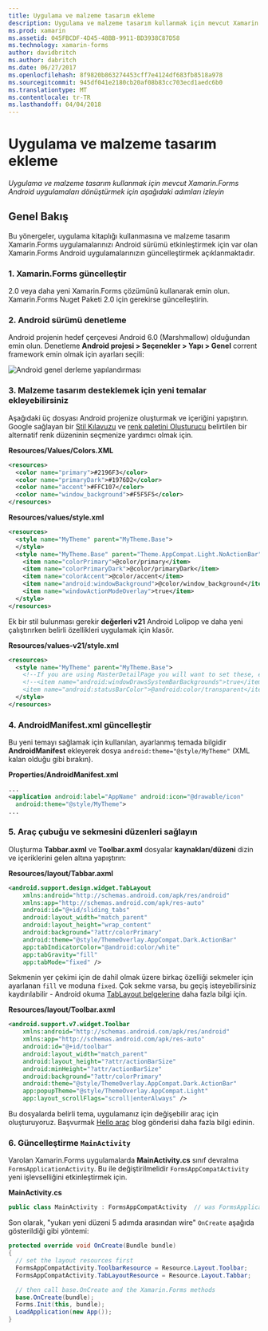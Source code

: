 ```yaml
---
title: Uygulama ve malzeme tasarım ekleme
description: Uygulama ve malzeme tasarım kullanmak için mevcut Xamarin.Forms Android uygulamaları dönüştürmek için aşağıdaki adımları izleyin
ms.prod: xamarin
ms.assetid: 045FBCDF-4D45-48BB-9911-BD3938C87D58
ms.technology: xamarin-forms
author: davidbritch
ms.author: dabritch
ms.date: 06/27/2017
ms.openlocfilehash: 8f9820b863274453cff7e4124df683fb8518a978
ms.sourcegitcommit: 945df041e2180cb20af08b83cc703ecd1aedc6b0
ms.translationtype: MT
ms.contentlocale: tr-TR
ms.lasthandoff: 04/04/2018
---
```

# <a name="adding-appcompat-and-material-design"></a>Uygulama ve malzeme tasarım ekleme

_Uygulama ve malzeme tasarım kullanmak için mevcut Xamarin.Forms Android uygulamaları dönüştürmek için aşağıdaki adımları izleyin_

<!-- source https://gist.github.com/jassmith/a3b2a543f99126782936
https://blog.xamarin.com/material-design-for-your-xamarin-forms-android-apps/ -->

## <a name="overview"></a>Genel Bakış

Bu yönergeler, uygulama kitaplığı kullanmasına ve malzeme tasarım Xamarin.Forms uygulamalarınızı Android sürümü etkinleştirmek için var olan Xamarin.Forms Android uygulamalarınızın güncelleştirmek açıklanmaktadır.

### <a name="1-update-xamarinforms"></a>1. Xamarin.Forms güncelleştir

2.0 veya daha yeni Xamarin.Forms çözümünü kullanarak emin olun. Xamarin.Forms Nuget Paketi 2.0 için gerekirse güncelleştirin.

### <a name="2-check-android-version"></a>2. Android sürümü denetleme

Android projenin hedef çerçevesi Android 6.0 (Marshmallow) olduğundan emin olun. Denetleme **Android projesi > Seçenekler > Yapı > Genel** corrent framework emin olmak için ayarları seçili:

 ![](appcompat-images/target-android-6-sml.png "Android genel derleme yapılandırması")

### <a name="3-add-new-themes-to-support-material-design"></a>3. Malzeme tasarım desteklemek için yeni temalar ekleyebilirsiniz

Aşağıdaki üç dosyası Android projenize oluşturmak ve içeriğini yapıştırın. Google sağlayan bir [Stil Kılavuzu](http://www.google.com/design/spec/style/color.html#color-color-palette) ve [renk paletini Oluşturucu](http://www.materialpalette.com/) belirtilen bir alternatif renk düzeninin seçmenize yardımcı olmak için.

**Resources/Values/Colors.XML**

```xml
<resources>
  <color name="primary">#2196F3</color>
  <color name="primaryDark">#1976D2</color>
  <color name="accent">#FFC107</color>
  <color name="window_background">#F5F5F5</color>
</resources>
```

**Resources/values/style.xml**

```xml
<resources>
  <style name="MyTheme" parent="MyTheme.Base">
  </style>
  <style name="MyTheme.Base" parent="Theme.AppCompat.Light.NoActionBar">
    <item name="colorPrimary">@color/primary</item>
    <item name="colorPrimaryDark">@color/primaryDark</item>
    <item name="colorAccent">@color/accent</item>
    <item name="android:windowBackground">@color/window_background</item>
    <item name="windowActionModeOverlay">true</item>
  </style>
</resources>
```

Ek bir stil bulunması gerekir **değerleri v21** Android Lolipop ve daha yeni çalıştırırken belirli özellikleri uygulamak için klasör.

**Resources/values-v21/style.xml**

```xml
<resources>
  <style name="MyTheme" parent="MyTheme.Base">
    <!--If you are using MasterDetailPage you will want to set these, else you can leave them out-->
    <!--<item name="android:windowDrawsSystemBarBackgrounds">true</item>
    <item name="android:statusBarColor">@android:color/transparent</item>-->
  </style>
</resources>
```

### <a name="4-update-androidmanifestxml"></a>4. AndroidManifest.xml güncelleştir

Bu yeni temayı sağlamak için kullanılan, ayarlanmış temada bilgidir **AndroidManifest** ekleyerek dosya `android:theme="@style/MyTheme"` (XML kalan olduğu gibi bırakın).

**Properties/AndroidManifest.xml**

```xml
...
<application android:label="AppName" android:icon="@drawable/icon"
  android:theme="@style/MyTheme">
...
```

### <a name="5-provide-toolbar-and-tab-layouts"></a>5. Araç çubuğu ve sekmesini düzenleri sağlayın

Oluşturma **Tabbar.axml** ve **Toolbar.axml** dosyalar **kaynakları/düzeni** dizin ve içeriklerini gelen altına yapıştırın:

**Resources/layout/Tabbar.axml**

```xml
<android.support.design.widget.TabLayout
    xmlns:android="http://schemas.android.com/apk/res/android"
    xmlns:app="http://schemas.android.com/apk/res-auto"
    android:id="@+id/sliding_tabs"
    android:layout_width="match_parent"
    android:layout_height="wrap_content"
    android:background="?attr/colorPrimary"
    android:theme="@style/ThemeOverlay.AppCompat.Dark.ActionBar"
    app:tabIndicatorColor="@android:color/white"
    app:tabGravity="fill"
    app:tabMode="fixed" />
```

Sekmenin yer çekimi için de dahil olmak üzere birkaç özelliği sekmeler için ayarlanan `fill` ve moduna `fixed`.
Çok sekme varsa, bu geçiş isteyebilirsiniz kaydırılabilir - Android okuma [TabLayout belgelerine](http://developer.android.com/reference/android/support/design/widget/TabLayout.html) daha fazla bilgi için.

**Resources/layout/Toolbar.axml**

```xml
<android.support.v7.widget.Toolbar
    xmlns:android="http://schemas.android.com/apk/res/android"
    xmlns:app="http://schemas.android.com/apk/res-auto"
    android:id="@+id/toolbar"
    android:layout_width="match_parent"
    android:layout_height="?attr/actionBarSize"
    android:minHeight="?attr/actionBarSize"
    android:background="?attr/colorPrimary"
    android:theme="@style/ThemeOverlay.AppCompat.Dark.ActionBar"
    app:popupTheme="@style/ThemeOverlay.AppCompat.Light"
    app:layout_scrollFlags="scroll|enterAlways" />
```

Bu dosyalarda belirli tema, uygulamanız için değişebilir araç için oluşturuyoruz.
Başvurmak [Hello araç](https://blog.xamarin.com/android-tips-hello-toolbar-goodbye-action-bar/) blog gönderisi daha fazla bilgi edinin.


### <a name="6-update-the-mainactivity"></a>6. Güncelleştirme `MainActivity`

Varolan Xamarin.Forms uygulamalarda **MainActivity.cs** sınıf devralma `FormsApplicationActivity`. Bu ile değiştirilmelidir `FormsAppCompatActivity` yeni işlevselliğini etkinleştirmek için.

**MainActivity.cs**

```csharp
public class MainActivity : FormsAppCompatActivity  // was FormsApplicationActivity
```

Son olarak, "yukarı yeni düzeni 5 adımda arasından wire" `OnCreate` aşağıda gösterildiği gibi yöntemi:

```csharp
protected override void OnCreate(Bundle bundle)
{
  // set the layout resources first
  FormsAppCompatActivity.ToolbarResource = Resource.Layout.Toolbar;
  FormsAppCompatActivity.TabLayoutResource = Resource.Layout.Tabbar;

  // then call base.OnCreate and the Xamarin.Forms methods
  base.OnCreate(bundle);
  Forms.Init(this, bundle);
  LoadApplication(new App());
}
```
